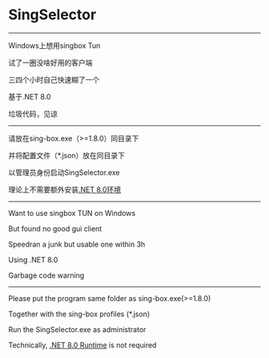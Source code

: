 # SingSelector
---
Windows上想用singbox Tun

试了一圈没啥好用的客户端

三四个小时自己快速糊了一个

基于.NET 8.0

垃圾代码，见谅

---
请放在sing-box.exe（>=1.8.0）同目录下

并将配置文件（*.json）放在同目录下

以管理员身份启动SingSelector.exe

理论上不需要额外安装[.NET 8.0环境](https://dotnet.microsoft.com/en-us/download/dotnet/8.0)

---
Want to use singbox TUN on Windows

But found no good gui client

Speedran a junk but usable one within 3h

Using .NET 8.0

Garbage code warning

---
Please put the program same folder as sing-box.exe(>=1.8.0)

Together with the sing-box profiles (*.json)

Run the SingSelector.exe as administrator

Technically, [.NET 8.0 Runtime](https://dotnet.microsoft.com/en-us/download/dotnet/8.0) is not required

